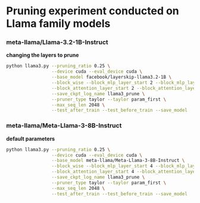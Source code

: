 # Pruning experiment conducted on Llama family models

### meta-llama/Llama-3.2-1B-Instruct


**changing the layers to prune**

```bash
python llama3.py --pruning_ratio 0.25 \
                 --device cuda --eval_device cuda \
                 --base_model facebook/layerskip-llama3.2-1B \
                 --block_wise --block_mlp_layer_start 2 --block_mlp_layer_end 13 \
                 --block_attention_layer_start 2 --block_attention_layer_end 13 \
                 --save_ckpt_log_name llama3_prune \
                 --pruner_type taylor --taylor param_first \
                 --max_seq_len 2048 \
                 --test_after_train --test_before_train --save_model 

````


### meta-llama/Meta-Llama-3-8B-Instruct

**default parameters**
```bash
python llama3.py --pruning_ratio 0.25 \
                 --device cuda --eval_device cuda \
                 --base_model meta-llama/Meta-Llama-3-8B-Instruct \
                 --block_wise --block_mlp_layer_start 4 --block_mlp_layer_end 30 \
                 --block_attention_layer_start 4 --block_attention_layer_end 30 \
                 --save_ckpt_log_name llama3_prune \
                 --pruner_type taylor --taylor param_first \
                 --max_seq_len 2048 \
                 --test_after_train --test_before_train --save_model 
```